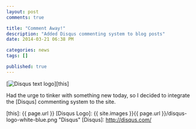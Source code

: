 ```yaml
---
layout: post
comments: true

title: "Comment Away!"
description: "Added Disqus commenting system to blog posts"
date: 2014-03-21 06:38 PM

categories: news
tags: []

published: true
---
```


[<img class="img-responsive center-block" src="{{ site.images }}{{ page.url }}/disqus-logo-white-blue.png" alt="Disqus text logo" title="Disqus">][this]

Had the urge to tinker with something new today, so I decided to integrate the [Disqus] commenting system to the site.

   [this]: {{ page.url }}
   [Disqus Logo]: {{ site.images }}{{ page.url }}/disqus-logo-white-blue.png "Disqus"
   [Disqus]: http://disqus.com/
